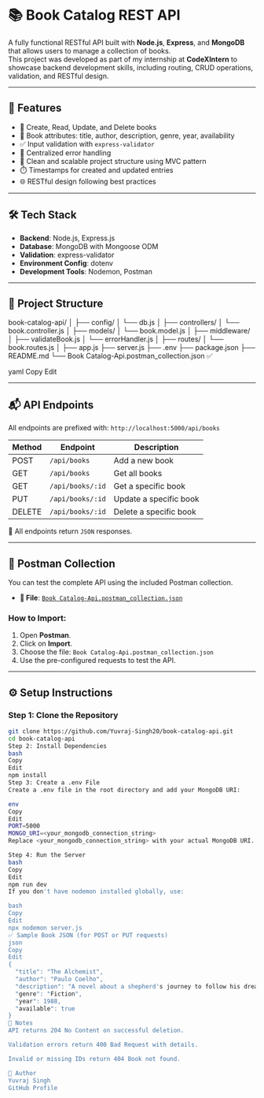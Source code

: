# 📚 Book Catalog REST API

A fully functional RESTful API built with **Node.js**, **Express**, and **MongoDB** that allows users to manage a collection of books.  
This project was developed as part of my internship at **CodeXIntern** to showcase backend development skills, including routing, CRUD operations, validation, and RESTful design.

---

## 🚀 Features

- 📖 Create, Read, Update, and Delete books
- 🧾 Book attributes: title, author, description, genre, year, availability
- ✅ Input validation with `express-validator`
- 🔄 Centralized error handling
- 📁 Clean and scalable project structure using MVC pattern
- ⏱️ Timestamps for created and updated entries
- 🌐 RESTful design following best practices

---

## 🛠️ Tech Stack

- **Backend**: Node.js, Express.js
- **Database**: MongoDB with Mongoose ODM
- **Validation**: express-validator
- **Environment Config**: dotenv
- **Development Tools**: Nodemon, Postman

---

## 📁 Project Structure

book-catalog-api/
│
├── config/
│ └── db.js
│
├── controllers/
│ └── book.controller.js
│
├── models/
│ └── book.model.js
│
├── middleware/
│ ├── validateBook.js
│ └── errorHandler.js
│
├── routes/
│ └── book.routes.js
│
├── app.js
├── server.js
├── .env
├── package.json
├── README.md
└── Book Catalog-Api.postman_collection.json ✅

yaml
Copy
Edit

---

## 📬 API Endpoints

All endpoints are prefixed with: `http://localhost:5000/api/books`

| Method | Endpoint               | Description             |
|--------|------------------------|-------------------------|
| POST   | `/api/books`           | Add a new book          |
| GET    | `/api/books`           | Get all books           |
| GET    | `/api/books/:id`       | Get a specific book     |
| PUT    | `/api/books/:id`       | Update a specific book  |
| DELETE | `/api/books/:id`       | Delete a specific book  |

📌 All endpoints return `JSON` responses.

---

## 🧪 Postman Collection

You can test the complete API using the included Postman collection.

- **📁 File**: [`Book Catalog-Api.postman_collection.json`](./Book%20Catalog-Api.postman_collection.json)

### How to Import:

1. Open **Postman**.
2. Click on **Import**.
3. Choose the file: `Book Catalog-Api.postman_collection.json`
4. Use the pre-configured requests to test the API.

---

## ⚙️ Setup Instructions

### Step 1: Clone the Repository

```bash
git clone https://github.com/Yuvraj-Singh20/book-catalog-api.git
cd book-catalog-api
Step 2: Install Dependencies
bash
Copy
Edit
npm install
Step 3: Create a .env File
Create a .env file in the root directory and add your MongoDB URI:

env
Copy
Edit
PORT=5000
MONGO_URI=<your_mongodb_connection_string>
Replace <your_mongodb_connection_string> with your actual MongoDB URI.

Step 4: Run the Server
bash
Copy
Edit
npm run dev
If you don't have nodemon installed globally, use:

bash
Copy
Edit
npx nodemon server.js
✅ Sample Book JSON (for POST or PUT requests)
json
Copy
Edit
{
  "title": "The Alchemist",
  "author": "Paulo Coelho",
  "description": "A novel about a shepherd's journey to follow his dreams.",
  "genre": "Fiction",
  "year": 1988,
  "available": true
}
📌 Notes
API returns 204 No Content on successful deletion.

Validation errors return 400 Bad Request with details.

Invalid or missing IDs return 404 Book not found.

🙌 Author
Yuvraj Singh
GitHub Profile
